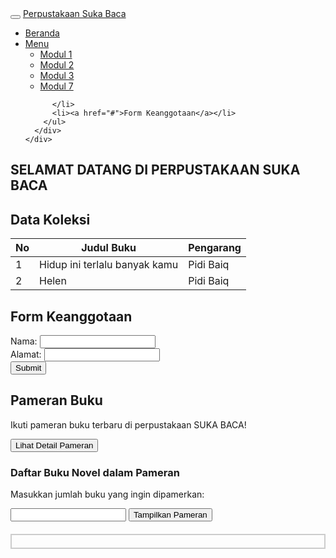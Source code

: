 <!DOCTYPE html>
<html lang="en">
<head>
  <meta charset="UTF-8">
  <meta name="viewport" content="width=device-width, initial-scale=1.0">
  <title>Perpustakaan</title>
  <link rel="stylesheet" href="https://maxcdn.bootstrapcdn.com/bootstrap/3.3.7/css/bootstrap.min.css">
  <link rel="stylesheet" href="styleee.css">
</head>
<body>
  <nav class="navbar navbar-inverse">
    <div class="container-fluid">
      <div class="navbar-header">
        <button type="button" class="navbar-toggle" data-toggle="collapse" data-target="#myNavbar">
          <span class="icon-bar"></span>
          <span class="icon-bar"></span>
          <span class="icon-bar"></span>
        </button>
        <a class="navbar-brand" href="#">Perpustakaan Suka Baca</a>
      </div>
      <div class="collapse navbar-collapse" id="myNavbar">
        <ul class="nav navbar-nav">
          <li class="active"><a href="#">Beranda</a></li>
          <li class="dropdown">
            <a class="dropdown-toggle" data-toggle="dropdown" href="#">Menu <span class="caret"></span></a>
            <ul class="dropdown-menu">
              <li><a href="Modul 1 (fix).html">Modul 1</a></li>
            <li><a href="MODUL 2.html">Modul 2</a></li>
            <li><a href="modul 3.html">Modul 3</a></li>
            <li><a href="modul 7 bismillah fix.html">Modul 7</a></li>
            </ul>

          </li>
          <li><a href="#">Form Keanggotaan</a></li>
        </ul>
      </div>
    </div>
  </nav>
  
  <div class="container-fluid">
    <div class="row">
      <div class="col-md-4">
        <h2>SELAMAT DATANG DI PERPUSTAKAAN SUKA BACA</h2>
      </div>
      <div class="col-md-4">
        <h2>Data Koleksi</h2>
        <table class="table table-bordered">
          <thead>
            <tr>
              <th>No</th>
              <th>Judul Buku</th>
              <th>Pengarang </th>
            </tr>
          </thead>
          <tbody>
            <tr>
              <td>1</td>
              <td>Hidup ini terlalu banyak kamu</td>
              <td>Pidi Baiq</td>
            </tr>
            <tr>
              <td>2</td>
              <td>Helen </td>
              <td>Pidi Baiq</td>
            </tr>
          </tbody>
        </table>
      </div>
      <div class="col-md-4">
        <h2>Form Keanggotaan</h2>
        <form>
          <div class="form-group">
            <label for="nama">Nama:</label>
            <input type="text" class="form-control" id="nama">
          </div>
          <div class="form-group">
            <label for="alamat">Alamat:</label>
            <input type="text" class="form-control" id="alamat">
          </div>
          <button type="submit" class="btn btn-default">Submit</button>
        </form>
      </div>
    </div>
  </div>

  <script src="https://ajax.googleapis.com/ajax/libs/jquery/1.12.4/jquery.min.js"></script>
  <script src="https://maxcdn.bootstrapcdn.com/bootstrap/3.3.7/js/bootstrap.min.js"></script>
</body>
</html>

<!DOCTYPE html>
<html lang="en">
<head>
    <meta charset="UTF-8">
    <title>Modul 5 no 3</title>
</head>
<body>

<h2 id="judulPameran">Pameran Buku</h2>

<div id="deskripsiPameran">
    <p>Ikuti pameran buku terbaru di perpustakaan SUKA BACA!</p>
</div>

<button id="tombolPameran">Lihat Detail Pameran</button>

<h3>Daftar Buku Novel dalam Pameran</h3>
<ul id="daftarBuku"></ul>

<script>
    // elemen berdasarkan ID - Javascript
    var judulPameran = document.getElementById("judulPameran");
    var deskripsiPameran = document.getElementById("deskripsiPameran");
    var tombolPameran = document.getElementById("tombolPameran");
    var daftarBuku = document.getElementById("daftarBuku");

    // HTML DOM event untuk tombol "lihat detail pameran"
    tombolPameran.addEventListener("click", function() {
        deskripsiPameran.innerHTML = "<p>Detail Pameran: Pameran buku terbaru akan diselenggarakan pada tanggal 30 april 2024.</p>";

        // daftar buku novel
        var bukuNovel = [
            { judul: "Cantik Itu Luka", pengarang: "Eka Kurniawan" },
            { judul: "Bumi Manusia", pengarang: "Pramoedya Ananta Toer" },
            { judul: "Pride and Prejudice", pengarang: "Jane Austen" },
            { judul: "Supernova: Ksatria, Puteri, dan Bintang Jatuh", pengarang: "Dee Lestari" },
            { judul: "Ronggeng Dukuh Paruk", pengarang: "Ahmad Tohari" },
            { judul: "9 Summers 10 Autumns", pengarang: "Iwan Setyawan" },
            { judul: "The Sailor Who Fell from Grace with the Sea", pengarang: "Yukio Mishima" },
            { judul: "War and Peace", pengarang: "Leo Tolstoy" },
            { judul: "The Hobbit", pengarang: "J.R.R. Tolkien" },
            { judul: "Brave New World", pengarang: "Aldous Huxley" },
            { judul: "The Lord of the Rings", pengarang: "J.R.R. Tolkien" },
            { judul: "Rashomon and Other Stories", pengarang: "Ryunosuke Akutagawa" },
            { judul: "The Wind-Up Bird Chronicle", pengarang: "Haruki Murakami" },
            { judul: "TKim Ji-young, Born 1982", pengarang: "Cho Nam-joo" },
            { judul: "Untold Night and Day", pengarang: "Bae Suah" }
        ];

       
        bukuNovel.forEach(function(buku) {
            var itemBuku = document.createElement("li");
            itemBuku.textContent = buku.judul + " - " + buku.pengarang;
            daftarBuku.appendChild(itemBuku);
        });
    });

    </script>
  </body>
  </html>

  <!DOCTYPE html>
<html lang="en">
<head>
<meta charset="UTF-8">
<meta name="viewport" content="width=device-width, initial-scale=1.0">
<title>Perpustakaan</title>
<style>
    /* Styles untuk pameran buku */
    .book-exhibition {
        border: 2px solid #ccc;
        padding: 10px;
        margin-top: 20px;
    }
</style>
</head>
<body>

  <p>Masukkan jumlah buku yang ingin dipamerkan:</p>
<input type="number" id="jumlahBuku">
<button onclick="tampilkanPameran()">Tampilkan Pameran</button>

<div id="pameranBuku" class="book-exhibition"></div>

<script>
// JavaScript code
function tampilkanPameran() {
    var jumlahBuku = parseInt(document.getElementById("jumlahBuku").value);
    var pameran = document.getElementById("pameranBuku");

    // Bersihkan pameran sebelum menambahkan buku baru
    pameran.innerHTML = "";

    if (jumlahBuku <= 0 || isNaN(jumlahBuku)) {
        pameran.innerHTML = "Masukkan jumlah buku yang valid!";
    } else {
        pameran.innerHTML = "<h2>Pameran Buku:</h2>";

        // Buat daftar buku dengan perulangan
        pameran.innerHTML += "<ul>";
        for (var i = 1; i <= jumlahBuku; i++) {
            pameran.innerHTML += "<li>Buku " + i + "</li>";
        }
        pameran.innerHTML += "</ul>";
    }
}
</script>

</body>
</html>

<!DOCTYPE html>
<html>
<head>
    <title>Kalkulator Sederhana</title>
    <script>
        function hitung() {
            var bil1 = parseFloat(document.getElementById("bil1").value);
            var bil2 = parseFloat(document.getElementById("bil2").value);
            var operasi = document.getElementById("operasi").value;
            var hasil;

            if (isNaN(bil1) || isNaN(bil2)) {
                hasil = "Mohon masukkan bilangan yang valid";
            } else {
                switch (operasi) {
                    case "tambah":
                        hasil = bil1 + bil2;
                        break;
                    case "kurang":
                        hasil = bil1 - bil2;
                        break;
                    case "kali":
                        hasil = bil1 * bil2;
                        break;
                    case "bagi":
                        if (bil2 === 0) {
                            hasil = "Pembagian dengan nol tidak diperbolehkan";
                        } else {
                            hasil = bil1 / bil2;
                        }
                        break;
                    default:
                        hasil = "Operasi tidak valid";
                }
            }

            document.getElementById("hasil").innerHTML = "Hasil: " + hasil;
        }
    </script>
</head>
<body>
    <h2>Kalkulator Sederhana</h2>
    <form onsubmit="event.preventDefault(); hitung();">
        <label for="bil1">Bilangan 1:</label>
        <input type="text" id="bil1" name="bil1"><br><br>

        <label for="bil2">Bilangan 2:</label>
        <input type="text" id="bil2" name="bil2"><br><br>

        <label for="operasi">Operasi:</label>
        <select id="operasi" name="operasi">
            <option value="tambah">Tambah</option>
            <option value="kurang">Kurang</option>
            <option value="kali">Kali</option>
            <option value="bagi">Bagi</option>
        </select><br><br>

        <input type="submit" value="Hitung">
    </form>
    <p id="hasil">Hasil: </p>
</body>
</html>


<!DOCTYPE html>
<html>
<head>
    <title>Manajemen Database</title>
    <style>
        table {
            width: 100%;
            border-collapse: collapse;
        }
        table, th, td {
            border: 1px solid black;
        }
        th, td {
            padding: 10px;
            text-align: left;
        }
        th {
            background-color: #f2f2f2;
        }
        .control {
            margin-top: 20px;
        }
    </style>
    <script>
        let database = [
            { id: 1, name: " Sabrina Carpenter", age: 25, email: "scarpenteer@gmail.com" },
            { id: 2, name: "Barry Keoghan", age: 31, email: "barrys@gmail.com" },
            { id: 3, name: "Sal Priadi", age: 32, email: "salp12@.com" },
            { id: 4, name: "Olivia Rodrigo", age: 21, email: "olivvy@gmail.com" }
        ];

        function displayDatabase() {
            let table = document.getElementById("databaseTable");
            table.innerHTML = "";
            database.forEach((row, index) => {
                let tr = table.insertRow();
                tr.insertCell(0).innerHTML = row.id;
                tr.insertCell(1).innerHTML = row.name;
                tr.insertCell(2).innerHTML = row.age;
                tr.insertCell(3).innerHTML = row.email;
                let actions = tr.insertCell(4);
                actions.innerHTML = `<button onclick="editRow(${index})">Edit</button>
                                     <button onclick="deleteRow(${index})">Delete</button>`;
            });
        }

        function addRow() {
            let name = document.getElementById("name").value;
            let age = document.getElementById("age").value;
            let email = document.getElementById("email").value;
            let id = database.length ? database[database.length - 1].id + 1 : 1;
            database.push({ id, name, age, email });
            displayDatabase();
        }

        function editRow(index) {
            let row = database[index];
            document.getElementById("name").value = row.name;
            document.getElementById("age").value = row.age;
            document.getElementById("email").value = row.email;
            document.getElementById("index").value = index;
            document.getElementById("submit").value = "Update";
        }

        function updateRow(index) {
            let name = document.getElementById("name").value;
            let age = document.getElementById("age").value;
            let email = document.getElementById("email").value;
            database[index] = { ...database[index], name, age, email };
            displayDatabase();
            document.getElementById("submit").value = "Add";
        }

        function deleteRow(index) {
            database.splice(index, 1);
            displayDatabase();
        }

        function handleSubmit() {
            let index = document.getElementById("index").value;
            if (index) {
                updateRow(index);
            } else {
                addRow();
            }
            document.getElementById("index").value = "";
            document.getElementById("name").value = "";
            document.getElementById("age").value = "";
            document.getElementById("email").value = "";
        }

        window.onload = function() {
            displayDatabase();
        };
    </script>
</head>
<body>
    <h2>Manajemen Database</h2>
    <table>
        <thead>
            <tr>
                <th>ID</th>
                <th>Nama</th>
                <th>Usia</th>
                <th>Email</th>
                <th>Aksi</th>
            </tr>
        </thead>
        <tbody id="databaseTable">
            <!-- Data akan diisi oleh JavaScript -->
        </tbody>
    </table>

    <div class="control">
        <h3>Tambah/Ubah Data</h3>
        <form onsubmit="event.preventDefault(); handleSubmit();">
            <input type="hidden" id="index">
            <label for="name">Nama:</label>
            <input type="text" id="name" name="name" required><br><br>
            <label for="age">Usia:</label>
            <input type="number" id="age" name="age" required><br><br>
            <label for="email">Email:</label>
            <input type="email" id="email" name="email" required><br><br>
            <input type="submit" id="submit" value="Add">
        </form>
    </div>
</body>
</html>




<!DOCTYPE html>
<html lang="en">
<head>
    <meta charset="UTF-8">
    <meta name="viewport" content="width=device-width, initial-scale=1.0">
    <title>Document</title>
</head>
<body>
    <!--Contact-->
    <section id="contact">
        <div class="contact main-container">
            <div class="contact-left">
                <form class="contact-form" action="https://formspree.io/f/mleqallq" method="POST">
                    <div>
                        <input type="text" placeholder="Name" name="name">
                        </div>
                        <div>
                            <input type="email" placeholder="Email" name="email">
                            </div>
                            <div>
                                <textarea
                                name="message"
                                id="message"
                                placeholder="Message"
                                cols="30"
                                row="10">
                            </textarea>
                        </div>    
                        <div>
                            <button class="btn-submit">Send Message</button>
                        </div>
                </form>
            </div>
</body>
</html>
